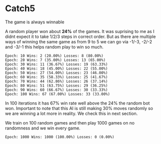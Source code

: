 # Catch5
The game is always winnable

A random player won about **24%** of the games. It was suprising to me as I didnt expect it to take 1/2/3 steps in correct order. But as there are multiple ways of winning the same game as from 9 to 5 we can go via -1/-3, -2/-2 and -3/-1 this helps random play to win so much.

```
Epoch: 10 Wins: 2 (20.00%) Losses: 8 (80.00%)  
Epoch: 20 Wins: 7 (35.00%) Losses: 13 (65.00%)  
Epoch: 30 Wins: 11 (36.67%) Losses: 19 (63.33%)  
Epoch: 40 Wins: 18 (45.00%) Losses: 22 (55.00%)  
Epoch: 50 Wins: 27 (54.00%) Losses: 23 (46.00%)  
Epoch: 60 Wins: 35 (58.33%) Losses: 25 (41.67%)  
Epoch: 70 Wins: 44 (62.86%) Losses: 26 (37.14%)  
Epoch: 80 Wins: 51 (63.75%) Losses: 29 (36.25%)  
Epoch: 90 Wins: 60 (66.67%) Losses: 30 (33.33%)  
Epoch: 100 Wins: 67 (67.00%) Losses: 33 (33.00%)  
```
In 100 iterations it has 67% win rate well above the 24% the random bot won. Important to note that this AI is still making 30% moves randomly so we are winning a lot more in reality. We check this in next section.

We train on 100 random games and then play 1000 games on no randomness and we win every game.  
```
Epoch: 1000 Wins: 1000 (100.00%) Losses: 0 (0.00%)
```